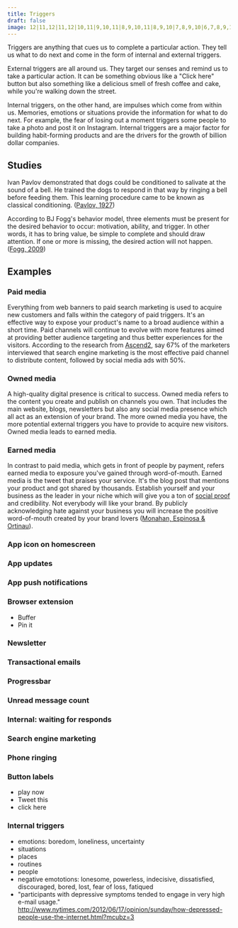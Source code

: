 ```yaml
---
title: Triggers
draft: false
image: 12|11,12|11,12|10,11|9,10,11|8,9,10,11|8,9,10|7,8,9,10|6,7,8,9,10,11,12,13,14,15,16,17|5,6,7,8,9,10,11,12,13,14,15,16|5,6,7,8,9,10,11,12,13,14,15,16|4,5,6,7,8,9,10,11,12,13,14,15|11,12,13,14|11,12,13|10,11,12,13|10,11,12|10,11|9,10|9,10|9
---
```


Triggers are anything that cues us to complete a particular action. They tell us what to do next and come in the form of internal and external triggers.

External triggers are all around us. They target our senses and remind us to take a particular action. It can be something obvious like a "Click here" button but also something like a delicious smell of fresh coffee and cake, while you're walking down the street.

Internal triggers, on the other hand, are impulses which come from within us. Memories, emotions or situations provide the information for what to do next. For example, the fear of losing out a moment triggers some people to take a photo and post it on Instagram. Internal triggers are a major factor for building habit-forming products and are the drivers for the growth of billion dollar companies.


## Studies

Ivan Pavlov demonstrated that dogs could be conditioned to salivate at the sound of a bell. He trained the dogs to respond in that way by ringing a bell before feeding them. This learning procedure came to be known as classical conditioning. ([Pavlov, 1927](http://psychclassics.yorku.ca/Pavlov/))

According to BJ Fogg's behavior model, three elements must be present for the desired behavior to occur: motivation, ability, and trigger. In other words, it has to bring value, be simple to complete and should draw attention. If one or more is missing, the desired action will not happen. ([Fogg, 2009](http://dl.acm.org/citation.cfm?doid=1541948.1541999))


## Examples


### Paid media
Everything from web banners to paid search marketing is used to acquire new customers and falls within the category of paid triggers. It's an effective way to expose your product's name to a broad audience within a short time. Paid channels will continue to evolve with more features aimed at providing better audience targeting and thus better experiences for the visitors. According to the research from [Ascend2](http://research.ascend2.com/2017-content-marketing-distribution-survey-summary-report/), say 67% of the marketers interviewed that search engine marketing is the most effective paid channel to distribute content, followed by social media ads with 50%.


### Owned media
A high-quality digital presence is critical to success. Owned media refers to the content you create and publish on channels you own. That includes the main website, blogs, newsletters but also any social media presence which all act as an extension of your brand. The more owned media you have, the more potential external triggers you have to provide to acquire new visitors. Owned media leads to earned media.


### Earned media
In contrast to paid media, which gets in front of people by payment, refers earned media to exposure you've gained through word-of-mouth. Earned media is the tweet that praises your service. It's the blog post that mentions your product and got shared by thousands. Establish yourself and your business as the leader in your niche which will give you a ton of [social proof](/social-proof/) and credibility. Not everybody will like your brand. By publicly acknowledging hate against your business you will increase the positive word-of-mouth created by your brand lovers ([Monahan, Espinosa & Ortinau](2017)).


### App icon on homescreen

### App updates

### App push notifications

### Browser extension
- Buffer
- Pin it

### Newsletter

### Transactional emails

### Progressbar

### Unread message count

### Internal: waiting for responds

### Search engine marketing

### Phone ringing

### Button labels
- play now
- Tweet this
- click here

### Internal triggers
- emotions: boredom, loneliness, uncertainty
- situations
- places
- routines
- people
- negative emototions: lonesome, powerless, indecisive, dissatisfied, discouraged, bored, lost, fear of loss, fatiqued
- "participants with depressive symptoms tended to engage in very high e-mail usage." http://www.nytimes.com/2012/06/17/opinion/sunday/how-depressed-people-use-the-internet.html?mcubz=3